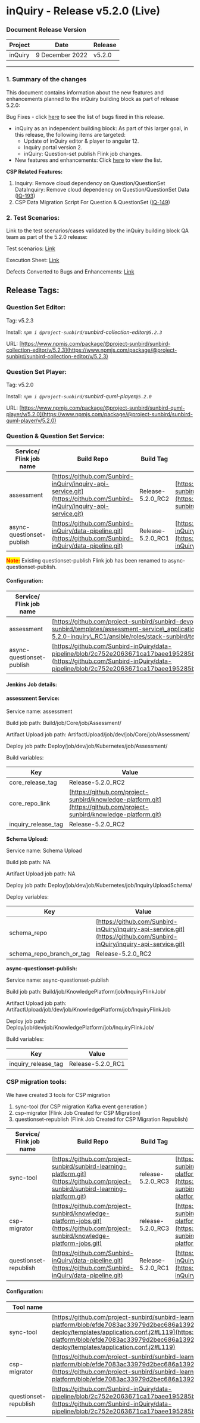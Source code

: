 # inQuiry - Release v5.2.0 (Live)

###

### Document Release Version

| Project | Date            | Release |
| ------- | --------------- | ------- |
| inQuiry | 9 December 2022 | v5.2.0  |

****

### **1. Summary of the changes**

This document contains information about the new features and enhancements planned to the inQuiry building block as part of release 5.2.0:

Bug Fixes - click [here](https://project-sunbird.atlassian.net/issues/?filter=12655\&jql=project%20%3D%20IQ%20AND%20issuetype%20%3D%20Bug%20AND%20labels%20%3D%20QA\_Required%20AND%20%22Contributor%20Type%5BSelect%20List%20\(cascading\)%5D%22%20in%20cascadeOption\(10441%2C%2010443\)%20AND%20Sprint%20in%20\(281%2C%20280\)%20ORDER%20BY%20created%20DESC) to see the list of bugs fixed in this release.

* inQuiry as an independent building block: As part of this larger goal, in this release, the following items are targeted:
  * Update of inQuiry editor & player to angular 12.
  * Inquiry portal version 2.
  * inQuiry: Question-set publish Flink job changes.
* New features and enhancements: Click [here](https://project-sunbird.atlassian.net/issues/?filter=12655) to view the list.

**CSP Related Features:**

1. Inquiry: Remove cloud dependency on Question/QuestionSet DataInquiry: Remove cloud dependency on Question/QuestionSet Data ([IQ-193](https://project-sunbird.atlassian.net/browse/IQ-193))
2. CSP Data Migration Script For Question & QuestionSet ([IQ-149](https://project-sunbird.atlassian.net/browse/IQ-149))

### **2. Test Scenarios:**

Link to the test scenarios/cases validated by the inQuiry building block QA team as part of the 5.2.0 release:&#x20;

Test scenarios: [Link](https://project-sunbird.atlassian.net/wiki/spaces/SunbirdinQuiry/pages/3242328065/Inquiry+5.2+Test+Scenarios)

Execution Sheet: [Link](https://docs.google.com/spreadsheets/d/1Vbw9bIMO\_bGs4GawSqTkKfvuzDuo7R9wzQRWtBE359M/edit#gid=0)

Defects Converted to Bugs and Enhancements: [Link](https://project-sunbird.atlassian.net/issues/?filter=12681)



## Release Tags:

### Question Set **Editor**:

Tag: v5.2.3

Install: _`npm i @project-sunbird/`sunbird-collection-editor`@5.2.3`_

URL: [https://www.npmjs.com/package/@project-sunbird/sunbird-collection-editor/v/5.2.3](https://www.npmjs.com/package/@project-sunbird/sunbird-collection-editor/v/5.2.3)

### Question Set Player:

Tag: v5.2.0

Install: _`npm i @project-sunbird/`sunbird-quml-player`@5.2.0`_

URL: [https://www.npmjs.com/package/@project-sunbird/sunbird-quml-player/v/5.2.0](https://www.npmjs.com/package/@project-sunbird/sunbird-quml-player/v/5.2.0)

### Question & Question Set Service:

| Service/ Flink job name   | Build Repo                                                                                                               | Build Tag          | Deploy Repo                                                                                                    | Deploy Tag                 |
| ------------------------- | ------------------------------------------------------------------------------------------------------------------------ | ------------------ | -------------------------------------------------------------------------------------------------------------- | -------------------------- |
| assessment                | [https://github.com/Sunbird-inQuiry/inquiry-api-service.git](https://github.com/Sunbird-inQuiry/inquiry-api-service.git) | Release-5.2.0\_RC2 | [https://github.com/project-sunbird/sunbird-devops.git](https://github.com/project-sunbird/sunbird-devops.git) | release-5.2.0-inquiry\_RC1 |
| async-questionset-publish | [https://github.com/Sunbird-inQuiry/data-pipeline.git](https://github.com/Sunbird-inQuiry/data-pipeline.git)             | Release-5.2.0\_RC1 | [https://github.com/Sunbird-inQuiry/data-pipeline.git](https://github.com/Sunbird-inQuiry/data-pipeline.git)   | Release-5.2.0\_RC1         |

<mark style="color:red;">**Note:**</mark> Existing questionset-publish Flink job has been renamed to async-questionset-publish.

#### Configuration:

| Service/ Flink job name   | Config file                                                                                                                                                                                                                                                                                                                  |
| ------------------------- | ---------------------------------------------------------------------------------------------------------------------------------------------------------------------------------------------------------------------------------------------------------------------------------------------------------------------------- |
| assessment                | [https://github.com/project-sunbird/sunbird-devops/blob/release-5.2.0-inquiry\_RC1/ansible/roles/stack-sunbird/templates/assessment-service\_application.conf](https://github.com/project-sunbird/sunbird-devops/blob/release-5.2.0-inquiry\_RC1/ansible/roles/stack-sunbird/templates/assessment-service\_application.conf) |
| async-questionset-publish | [https://github.com/Sunbird-inQuiry/data-pipeline/blob/2c752e2063671ca17baee195285b4f20d9e26832/kubernetes/helm\_charts/datapipeline\_jobs/values.j2#L118](https://github.com/Sunbird-inQuiry/data-pipeline/blob/2c752e2063671ca17baee195285b4f20d9e26832/kubernetes/helm\_charts/datapipeline\_jobs/values.j2#L118)         |

#### Jenkins Job details:

#### **assessment Service:**

Service name: assessment

Build job path: Build/job/Core/job/Assessment/&#x20;

Artifact Upload job path: ArtifactUpload/job/dev/job/Core/job/Assessment/

Deploy job path:  Deploy/job/dev/job/Kubernetes/job/Assessment/

Build variables:&#x20;

| Key                   | Value                                                                                                                  |
| --------------------- | ---------------------------------------------------------------------------------------------------------------------- |
| core\_release\_tag    | Release-5.2.0\_RC2                                                                                                     |
| core\_repo\_link      | [https://github.com/project-sunbird/knowledge-platform.git](https://github.com/project-sunbird/knowledge-platform.git) |
| inquiry\_release\_tag | Release-5.2.0\_RC2                                                                                                     |

**Schema Upload:**

Service name: Schema Upload

Build job path: NA

Artifact Upload job path: NA

Deploy job path:  Deploy/job/dev/job/Kubernetes/job/InquiryUploadSchema/

Deploy variables:&#x20;

| Key                           | Value                                                                                                                    |
| ----------------------------- | ------------------------------------------------------------------------------------------------------------------------ |
| schema\_repo                  | [https://github.com/Sunbird-inQuiry/inquiry-api-service.git](https://github.com/Sunbird-inQuiry/inquiry-api-service.git) |
| schema\_repo\_branch\_or\_tag | Release-5.2.0\_RC2                                                                                                       |

**async-questionset-publish:**

Service name: async-questionset-publish

Build job path: Build/job/KnowledgePlatform/job/InquiryFlinkJob/

Artifact Upload job path: ArtifactUpload/job/dev/job/KnowledgePlatform/job/InquiryFlinkJob

Deploy job path:  Deploy/job/dev/job/KnowledgePlatform/job/InquiryFlinkJob/

Build variables:&#x20;

| Key                   | Value              |
| --------------------- | ------------------ |
| inquiry\_release\_tag | Release-5.2.0\_RC1 |



### CSP migration tools:

We have created 3 tools for CSP migration&#x20;

1. sync-tool (for CSP migration Kafka event generation )
2. csp-migrator (Flink Job Created for CSP Migration)
3. questionset-republish (Flink Job Created for CSP Migration Republish)

| Service/ Flink job name | Build Repo                                                                                                                           | Build Tag          | Deploy Repo                                                                                                                          | Deploy Tag         |
| ----------------------- | ------------------------------------------------------------------------------------------------------------------------------------ | ------------------ | ------------------------------------------------------------------------------------------------------------------------------------ | ------------------ |
| sync-tool               | [https://github.com/project-sunbird/sunbird-learning-platform.git](https://github.com/project-sunbird/sunbird-learning-platform.git) | release-5.2.0\_RC3 | [https://github.com/project-sunbird/sunbird-learning-platform.git](https://github.com/project-sunbird/sunbird-learning-platform.git) | release-5.2.0\_RC3 |
| csp-migrator            | [https://github.com/project-sunbird/knowledge-platform-jobs.git](https://github.com/project-sunbird/knowledge-platform-jobs.git)     | release-5.2.0\_RC3 | [https://github.com/project-sunbird/sunbird-learning-platform.git](https://github.com/project-sunbird/sunbird-learning-platform.git) | release-5.2.0\_RC3 |
| questionset-republish   | [https://github.com/Sunbird-inQuiry/data-pipeline.git](https://github.com/Sunbird-inQuiry/data-pipeline.git)                         | Release-5.2.0\_RC1 | [https://github.com/Sunbird-inQuiry/data-pipeline.git](https://github.com/Sunbird-inQuiry/data-pipeline.git)                         | Release-5.2.0\_RC1 |

#### Configuration:

| Tool name             | Config files                                                                                                                                                                                                                                                                                                                                                     |
| --------------------- | ---------------------------------------------------------------------------------------------------------------------------------------------------------------------------------------------------------------------------------------------------------------------------------------------------------------------------------------------------------------- |
| sync-tool             | [https://github.com/project-sunbird/sunbird-learning-platform/blob/efde7083ac33979d2bec686a139237fbd8a2ece3/ansible/roles/lp-synctool-deploy/templates/application.conf.j2#L119](https://github.com/project-sunbird/sunbird-learning-platform/blob/efde7083ac33979d2bec686a139237fbd8a2ece3/ansible/roles/lp-synctool-deploy/templates/application.conf.j2#L119) |
| csp-migrator          | [https://github.com/project-sunbird/sunbird-learning-platform/blob/efde7083ac33979d2bec686a139237fbd8a2ece3/kubernetes/helm\_charts/datapipeline\_jobs/values.j2#L1101](https://github.com/project-sunbird/sunbird-learning-platform/blob/efde7083ac33979d2bec686a139237fbd8a2ece3/kubernetes/helm\_charts/datapipeline\_jobs/values.j2#L1101)                   |
| questionset-republish | [https://github.com/Sunbird-inQuiry/data-pipeline/blob/2c752e2063671ca17baee195285b4f20d9e26832/kubernetes/helm\_charts/datapipeline\_jobs/values.j2#L164](https://github.com/Sunbird-inQuiry/data-pipeline/blob/2c752e2063671ca17baee195285b4f20d9e26832/kubernetes/helm\_charts/datapipeline\_jobs/values.j2#L164)                                             |



